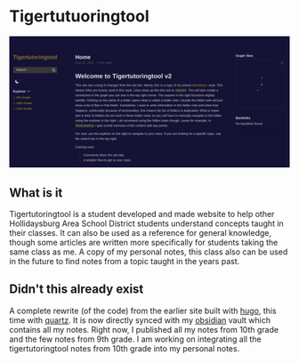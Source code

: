 # Tigertutuoringtool

![Homepage Screenshot](.github/homepage.png)

## What is it

Tigertutoringtool is a student developed and made website to help other Hollidaysburg Area School District students understand concepts taught in their classes. It can also be used as a reference for general knowledge, though some articles are written more specifically for students taking the same class as me. A copy of my personal notes, this class also can be used in the future to find notes from a topic taught in the years past. 


## Didn't this already exist

A complete rewrite (of the code) from the earlier site built with [hugo](https://gohugo.io/), this time with [quartz](https://quartz.jzhao.xyz/). It is now directly synced with my [obsidian](https://obsidian.md/) vault which contains all my notes. Right now, I published all my notes from 10th grade and the few notes from 9th grade. I am working on integrating all the tigertutoringtool notes from 10th grade into my personal notes. 